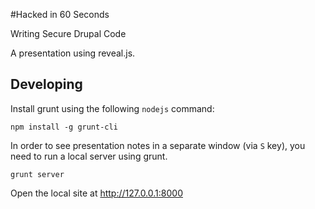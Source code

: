 #Hacked in 60 Seconds

Writing Secure Drupal Code

A presentation using reveal.js.

## Developing

Install grunt using the following `nodejs` command:

```
npm install -g grunt-cli
```

In order to see presentation notes in a separate window (via `S` key), you need to run a local
server using grunt.

`grunt server`

Open the local site at http://127.0.0.1:8000
